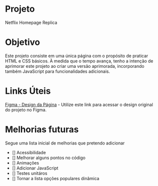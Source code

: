 # Projeto
Netflix Homepage Replica

# Objetivo
Este projeto consiste em uma única página com o propósito de praticar HTML e CSS básicos. À medida que o tempo avança, tenho a intenção de aprimorar este projeto ao criar uma versão aprimorada, incorporando também JavaScript para funcionalidades adicionais.

# Links Úteis
[Figma - Design da Página](https://www.figma.com/file/F9q4oemFzW5FNJ90VEY7Sp/Netflix_Homepage-(Community)?type=design&node-id=2-2&mode=design&t=BXv95RicSgxqExTz-0) - Utilize este link para acessar o design original do projeto no Figma.

# Melhorias futuras
Segue uma lista inicial de melhorias que pretendo adicionar
- [] Acessibilidade
- [] Melhorar alguns pontos no código
- [] Animações
- [] Adicionar JavaScript
- [] Testes unitáros
- [] Tornar a lista opções populares dinâmica